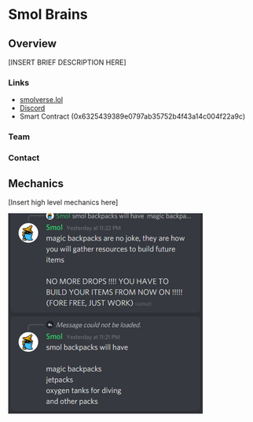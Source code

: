 # Smol Brains

## Overview

\[INSERT BRIEF DESCRIPTION HERE]

### Links

* [smolverse.lol](https://smolverse.lol)
* [Discord](http://discord.gg/smolbrains)
* Smart Contract (0x6325439389e0797ab35752b4f43a14c004f22a9c)

### **Team**&#x20;

### **Contact**

## Mechanics

\[Insert high level mechanics here]

![](../.gitbook/assets/image.png)
